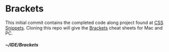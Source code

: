 # Brackets

This initial commit contains the completed code along project found at [CSS Snippets](https://css-snippets.com/brackets-course/). Cloning this repo will give the [Brackets](http://brackets.io) cheat sheets for Mac and PC. 

##### ~/IDE/Brackets
